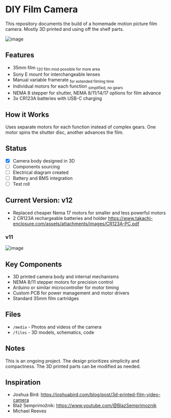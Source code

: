 # DIY Film Camera

This repository documents the build of a homemade motion picture film camera. Mostly 3D printed and using off the shelf parts.

![image](files/v12/v12.gif)

## Features

- 35mm film 
<sub>120 film mod possible for more area</sub>
- Sony E mount for interchangeable lenses
- Manual variable framerate <sub>for extended filming time</sub>
- Individual motors for each function <sub>simplified, no gears</sub>
- NEMA 8 stepper for shutter, NEMA 8/11/14/17 options for film advance
- 3x CR123A batteries with USB-C charging

## How it Works

Uses separate motors for each function instead of complex gears. One motor spins the shutter disc, another advances the film.

## Status

- [x] Camera body designed in 3D  
- [ ] Components sourcing  
- [ ] Electrical diagram created  
- [ ] Battery and BMS integration  
- [ ] Test roll

## Current Version: v12 

- Replaced cheaper Nema 17 motors for smaller and less powerful motors
- 2 CR123A rechargeable batteries and holder https://www.takachi-enclosure.com/assets/attachments/images/CR123A-PC.pdf

### v11

![image](media/v11.gif)

## Key Components

- 3D printed camera body and internal mechanisms
- NEMA 8/11 stepper motors for precision control
- Arduino or similar microcontroller for motor timing
- Custom PCB for power management and motor drivers
- Standard 35mm film cartridges

## Files

- `/media` - Photos and videos of the camera
- `/files` - 3D models, schematics, code

## Notes

This is an ongoing project. The design prioritizes simplicity and compactness. The 3D printed parts can be modified as needed.

## Inspiration

- Joshua Bird: https://joshuabird.com/blog/post/3d-printed-film-video-camera
- Blaž Semprimožnik: https://www.youtube.com/@BlazSemprimoznik
- Michael Reeves